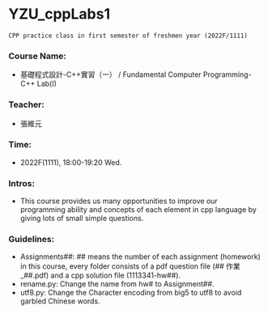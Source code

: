 # YZU_cppLabs1

```
CPP practice class in first semester of freshmen year (2022F/1111)
```

### Course Name: 
- 基礎程式設計-C++實習（一） / Fundamental Computer Programming- C++ Lab(I)

### Teacher: 
- 張維元

### Time: 
- 2022F(1111), 18:00-19:20 Wed.

### Intros:

- This course provides us many opportunities to improve our programming ability and concepts of each element in cpp language by giving lots of small simple questions.

### Guidelines:

- Assignments##: ## means the number of each assignment (homework) in this course, every folder consists of a pdf question file (## 作業_##.pdf) and a cpp solution file (1113341-hw##).
- rename.py: Change the name from hw# to Assignment##.
- utf8.py: Change the Character encoding from big5 to utf8 to avoid garbled Chinese words.